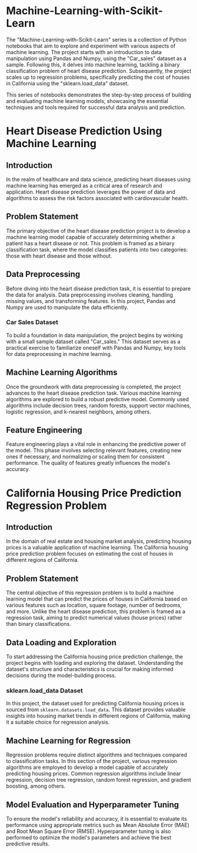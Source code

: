# Machine-Learning-with-Scikit-Learn
The "Machine-Learning-with-Scikit-Learn" series is a collection of Python notebooks that aim to explore and experiment with various aspects of machine learning. The project starts with an introduction to data manipulation using Pandas and Numpy, using the "Car_sales" dataset as a sample. Following this, it delves into machine learning, tackling a binary classification problem of heart disease prediction. Subsequently, the project scales up to regression problems, specifically predicting the cost of houses in California using the "sklearn.load_data" dataset.

This series of notebooks demonstrates the step-by-step process of building and evaluating machine learning models, showcasing the essential techniques and tools required for successful data analysis and prediction.

# Heart Disease Prediction Using Machine Learning
## Introduction
In the realm of healthcare and data science, predicting heart diseases using machine learning has emerged as a critical area of research and application. Heart disease prediction leverages the power of data and algorithms to assess the risk factors associated with cardiovascular health.

## Problem Statement
The primary objective of the heart disease prediction project is to develop a machine learning model capable of accurately determining whether a patient has a heart disease or not. This problem is framed as a binary classification task, where the model classifies patients into two categories: those with heart disease and those without.

## Data Preprocessing
Before diving into the heart disease prediction task, it is essential to prepare the data for analysis. Data preprocessing involves cleaning, handling missing values, and transforming features. In this project, Pandas and Numpy are used to manipulate the data efficiently.

### Car Sales Dataset
To build a foundation in data manipulation, the project begins by working with a small sample dataset called "Car_sales." This dataset serves as a practical exercise to familiarize oneself with Pandas and Numpy, key tools for data preprocessing in machine learning.

## Machine Learning Algorithms
Once the groundwork with data preprocessing is completed, the project advances to the heart disease prediction task. Various machine learning algorithms are explored to build a robust predictive model. Commonly used algorithms include decision trees, random forests, support vector machines, logistic regression, and k-nearest neighbors, among others.

## Feature Engineering
Feature engineering plays a vital role in enhancing the predictive power of the model. This phase involves selecting relevant features, creating new ones if necessary, and normalizing or scaling them for consistent performance. The quality of features greatly influences the model's accuracy.

# California Housing Price Prediction Regression Problem
## Introduction
In the domain of real estate and housing market analysis, predicting housing prices is a valuable application of machine learning. The California housing price prediction problem focuses on estimating the cost of houses in different regions of California.

## Problem Statement
The central objective of this regression problem is to build a machine learning model that can predict the prices of houses in California based on various features such as location, square footage, number of bedrooms, and more. Unlike the heart disease prediction, this problem is framed as a regression task, aiming to predict numerical values (house prices) rather than binary classifications.

## Data Loading and Exploration
To start addressing the California housing price prediction challenge, the project begins with loading and exploring the dataset. Understanding the dataset's structure and characteristics is crucial for making informed decisions during the model-building process.

### sklearn.load_data Dataset
In this project, the dataset used for predicting California housing prices is sourced from `sklearn.datasets.load_data`. This dataset provides valuable insights into housing market trends in different regions of California, making it a suitable choice for regression analysis.

## Machine Learning for Regression
Regression problems require distinct algorithms and techniques compared to classification tasks. In this section of the project, various regression algorithms are employed to develop a model capable of accurately predicting housing prices. Common regression algorithms include linear regression, decision tree regression, random forest regression, and gradient boosting, among others.

## Model Evaluation and Hyperparameter Tuning
To ensure the model's reliability and accuracy, it is essential to evaluate its performance using appropriate metrics such as Mean Absolute Error (MAE) and Root Mean Square Error (RMSE). Hyperparameter tuning is also performed to optimize the model's parameters and achieve the best predictive results.

